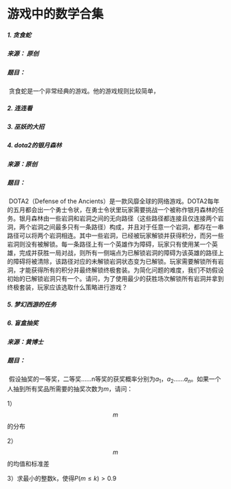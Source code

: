 # 游戏中的数学合集 

##### 1. 贪食蛇 

##### 来源： 原创

##### 题目：

​    贪食蛇是一个非常经典的游戏。他的游戏规则比较简单，

##### 2. 连连看

##### 3. 巫妖的大招 

##### 4. dota2的银月森林

##### 来源：原创

##### 题目：

​    DOTA2（Defense of the Ancients）是一款风靡全球的网络游戏。DOTA2每年的五月都会出一个勇士令状，在勇士令状里玩家需要挑战一个被称作银月森林的任务。银月森林由一些岩洞和岩洞之间的无向路径（这些路径都连接且仅连接两个岩洞，两个岩洞之间最多只有一条路径）构成，并且对于任意一个岩洞，都存在一串路径可以将两个岩洞相连。其中一些岩洞，已经被玩家解锁并获得积分，而另一些岩洞则没有被解锁。每一条路径上有一个英雄作为障碍，玩家只有使用某一个英雄，完成并获胜一局对战，则所有一侧端点为已解锁岩洞的障碍为该英雄的路径上的障碍将被清除，该路径对应的未解锁岩洞状态变为已解锁。玩家需要解锁所有岩洞，才能获得所有的积分并最终解锁终极套装。为简化问题的难度，我们不妨假设初始的已解锁岩洞只有一个。请问，为了使用最少的获胜场次解锁所有岩洞并拿到终极套装，玩家应该选取什么策略进行游戏？

##### 5. 梦幻西游的任务

##### 6. 盲盒抽奖

##### 来源：黄博士

##### 题目：

​    假设抽奖的一等奖，二等奖……n等奖的获奖概率分别为$a_1，a_2……a_n$。如果一个人抽到所有奖品所需要的抽奖次数为$m$，请问：

1）$$m$$的分布

2）$$m$$的均值和标准差

3）求最小的整数k，使得$P(m\leq{k})>0.9$